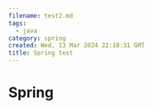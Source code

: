 ```yaml
---
filename: test2.md
tags:
  - java
category: spring
created: Wed, 13 Mar 2024 22:18:31 GMT
title: Spring test
---
```


# Spring